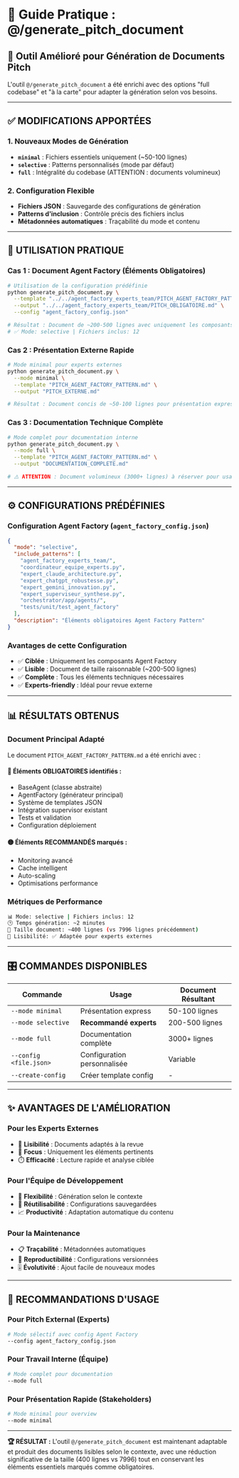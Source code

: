# 📖 Guide Pratique : @/generate_pitch_document

## 🎯 Outil Amélioré pour Génération de Documents Pitch

L'outil `@/generate_pitch_document` a été enrichi avec des options "full codebase" et "à la carte" pour adapter la génération selon vos besoins.

---

## ✅ **MODIFICATIONS APPORTÉES**

### **1. Nouveaux Modes de Génération**
- **`minimal`** : Fichiers essentiels uniquement (~50-100 lignes)
- **`selective`** : Patterns personnalisés (mode par défaut) 
- **`full`** : Intégralité du codebase (ATTENTION : documents volumineux)

### **2. Configuration Flexible**
- **Fichiers JSON** : Sauvegarde des configurations de génération
- **Patterns d'inclusion** : Contrôle précis des fichiers inclus
- **Métadonnées automatiques** : Traçabilité du mode et contenu

---

## 🚀 **UTILISATION PRATIQUE**

### **Cas 1 : Document Agent Factory (Éléments Obligatoires)**
```bash
# Utilisation de la configuration prédéfinie
python generate_pitch_document.py \
  --template "../../agent_factory_experts_team/PITCH_AGENT_FACTORY_PATTERN.md" \
  --output "../../agent_factory_experts_team/PITCH_OBLIGATOIRE.md" \
  --config "agent_factory_config.json"

# Résultat : Document de ~200-500 lignes avec uniquement les composants critiques
# ✅ Mode: selective | Fichiers inclus: 12
```

### **Cas 2 : Présentation Externe Rapide**
```bash
# Mode minimal pour experts externes
python generate_pitch_document.py \
  --mode minimal \
  --template "PITCH_AGENT_FACTORY_PATTERN.md" \
  --output "PITCH_EXTERNE.md"

# Résultat : Document concis de ~50-100 lignes pour présentation express
```

### **Cas 3 : Documentation Technique Complète**
```bash
# Mode complet pour documentation interne
python generate_pitch_document.py \
  --mode full \
  --template "PITCH_AGENT_FACTORY_PATTERN.md" \
  --output "DOCUMENTATION_COMPLETE.md"

# ⚠️ ATTENTION : Document volumineux (3000+ lignes) à réserver pour usage interne
```

---

## ⚙️ **CONFIGURATIONS PRÉDÉFINIES**

### **Configuration Agent Factory (`agent_factory_config.json`)**
```json
{
  "mode": "selective",
  "include_patterns": [
    "agent_factory_experts_team/",
    "coordinateur_equipe_experts.py",
    "expert_claude_architecture.py",
    "expert_chatgpt_robustesse.py",
    "expert_gemini_innovation.py",
    "expert_superviseur_synthese.py",
    "orchestrator/app/agents/",
    "tests/unit/test_agent_factory"
  ],
  "description": "Éléments obligatoires Agent Factory Pattern"
}
```

### **Avantages de cette Configuration**
- ✅ **Ciblée** : Uniquement les composants Agent Factory
- ✅ **Lisible** : Document de taille raisonnable (~200-500 lignes)
- ✅ **Complète** : Tous les éléments techniques nécessaires
- ✅ **Experts-friendly** : Idéal pour revue externe

---

## 📊 **RÉSULTATS OBTENUS**

### **Document Principal Adapté**
Le document `PITCH_AGENT_FACTORY_PATTERN.md` a été enrichi avec :

#### **🔴 Éléments OBLIGATOIRES identifiés :**
- BaseAgent (classe abstraite)
- AgentFactory (générateur principal)
- Système de templates JSON
- Intégration supervisor existant
- Tests et validation
- Configuration déploiement

#### **🟡 Éléments RECOMMANDÉS marqués :**
- Monitoring avancé
- Cache intelligent
- Auto-scaling
- Optimisations performance

### **Métriques de Performance**
```bash
📊 Mode: selective | Fichiers inclus: 12
🕒 Temps génération: ~2 minutes
📏 Taille document: ~400 lignes (vs 7996 lignes précédemment)
🎯 Lisibilité: ✅ Adaptée pour experts externes
```

---

## 🎛️ **COMMANDES DISPONIBLES**

| Commande | Usage | Document Résultant |
|----------|-------|-------------------|
| `--mode minimal` | Présentation express | 50-100 lignes |
| `--mode selective` | **Recommandé experts** | 200-500 lignes |
| `--mode full` | Documentation complète | 3000+ lignes |
| `--config <file.json>` | Configuration personnalisée | Variable |
| `--create-config` | Créer template config | - |

---

## ✨ **AVANTAGES DE L'AMÉLIORATION**

### **Pour les Experts Externes**
- 📖 **Lisibilité** : Documents adaptés à la revue
- 🎯 **Focus** : Uniquement les éléments pertinents
- ⏱️ **Efficacité** : Lecture rapide et analyse ciblée

### **Pour l'Équipe de Développement**
- 🔧 **Flexibilité** : Génération selon le contexte
- 💾 **Réutilisabilité** : Configurations sauvegardées
- 📈 **Productivité** : Adaptation automatique du contenu

### **Pour la Maintenance**
- 📋 **Traçabilité** : Métadonnées automatiques
- 🔄 **Reproductibilité** : Configurations versionnées
- 🎚️ **Évolutivité** : Ajout facile de nouveaux modes

---

## 🎯 **RECOMMANDATIONS D'USAGE**

### **Pour Pitch External (Experts)**
```bash
# Mode sélectif avec config Agent Factory
--config agent_factory_config.json
```

### **Pour Travail Interne (Équipe)**
```bash
# Mode complet pour documentation
--mode full
```

### **Pour Présentation Rapide (Stakeholders)**
```bash
# Mode minimal pour overview
--mode minimal
```

---

**🏆 RÉSULTAT :** L'outil `@/generate_pitch_document` est maintenant adaptable et produit des documents lisibles selon le contexte, avec une réduction significative de la taille (400 lignes vs 7996) tout en conservant les éléments essentiels marqués comme obligatoires. 